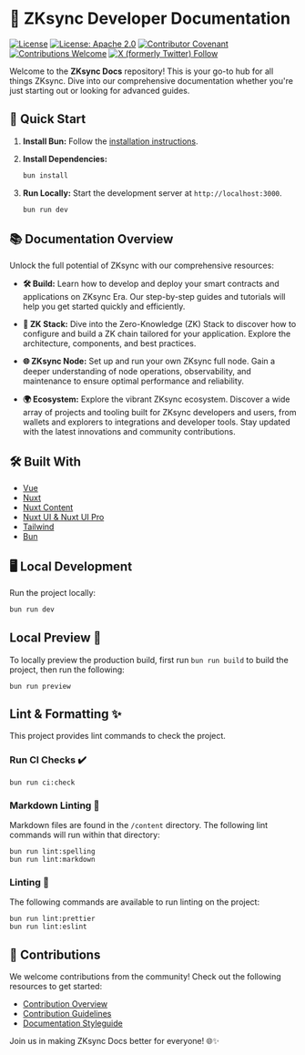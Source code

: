 # 🌟 ZKsync Developer Documentation

[![License](https://img.shields.io/badge/license-MIT-blue)](LICENSE-MIT)
[![License: Apache 2.0](https://img.shields.io/badge/license-Apache%202.0-orange)](LICENSE-APACHE)
[![Contributor Covenant](https://img.shields.io/badge/Contributor%20Covenant-2.1-4baaaa.svg)](https://www.contributor-covenant.org/)
[![Contributions Welcome](https://img.shields.io/badge/contributions-welcome-orange)](CONTRIBUTING.md)
[![X (formerly Twitter) Follow](https://badgen.net/badge/twitter/@zksyncDevs/1DA1F2?icon&label)](https://x.com/zksyncDevs)

Welcome to the **ZKsync Docs** repository! This is your go-to hub for all things
ZKsync. Dive into our comprehensive documentation whether you're just starting out or looking for advanced guides.

## 🚀 Quick Start

1. **Install Bun:** Follow the [installation instructions](https://bun.sh/docs/installation).
2. **Install Dependencies:**

   ```sh
   bun install
   ```

3. **Run Locally:** Start the development server at `http://localhost:3000`.

   ```sh
   bun run dev
   ```

## 📚 Documentation Overview

Unlock the full potential of ZKsync with our comprehensive resources:

- **🛠️ Build:** Learn how to develop and deploy your smart contracts and
applications on ZKsync Era. Our step-by-step guides and tutorials will help you get started quickly and efficiently.

- **🔗 ZK Stack:** Dive into the Zero-Knowledge (ZK) Stack to discover how to
configure and build a ZK chain tailored for your application. Explore the architecture, components, and best practices.

- **🌐 ZKsync Node:** Set up and run your own ZKsync full node. Gain a deeper
understanding of node operations, observability, and maintenance to ensure optimal performance and reliability.

- **🌍 Ecosystem:** Explore the vibrant ZKsync ecosystem. Discover a wide array
of projects and tooling built for ZKsync developers and users, from wallets and
explorers to integrations and developer tools. Stay updated with the latest innovations and community contributions.

## 🛠️ Built With

- [Vue](https://vuejs.org/)
- [Nuxt](https://nuxt.com/)
- [Nuxt Content](https://content.nuxt.com/)
- [Nuxt UI & Nuxt UI Pro](https://ui.nuxt.com/)
- [Tailwind](https://tailwindcss.com/)
- [Bun](https://bun.sh/)

## 🖥️ Local Development

Run the project locally:

```sh
bun run dev
```

## Local Preview 👀

To locally preview the production build, first run `bun run build` to build the project, then run the following:

```shell
bun run preview
```

## Lint & Formatting ✨

This project provides lint commands to check the project.

### Run CI Checks ✔️

```shell
bun run ci:check
```

### Markdown Linting 📝

Markdown files are found in the `/content` directory. The following lint commands will run within that directory:

```shell
bun run lint:spelling
bun run lint:markdown
```

### Linting 🧹

The following commands are available to run linting on the project:

```shell
bun run lint:prettier
bun run lint:eslint
```

## 🤝 Contributions

We welcome contributions from the community! Check out the following resources to get started:

- [Contribution Overview](./content/00.build/90.contributing-to-documentation/10.index.md)
- [Contribution Guidelines](./content/00.build/90.contributing-to-documentation/20.contribution-guidelines.md)
- [Documentation Styleguide](./content/00.build/90.contributing-to-documentation/30.documentation-styleguide.md)

Join us in making ZKsync Docs better for everyone! 🌐✨
